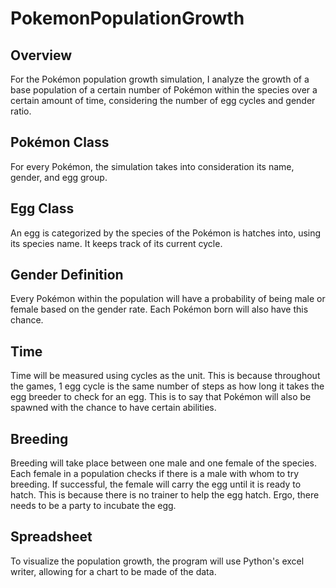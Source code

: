 # PokemonPopulationGrowth

Overview
-
For the Pokémon population growth simulation, I analyze the growth of a base population of a certain number of Pokémon within the species over a certain amount of time, considering the number of egg cycles and gender ratio. 


Pokémon Class 
-
For every Pokémon, the simulation takes into consideration its name, gender, and egg group. 


Egg Class 
-
An egg is categorized by the species of the Pokémon is hatches into, using its species name. It keeps track of its current cycle.


Gender Definition 
-
Every Pokémon within the population will have a probability of being male or female based on the gender rate. Each Pokémon born will also have this chance.


Time 
-
Time will be measured using cycles as the unit. This is because throughout the games, 1 egg cycle is the same number of steps as how long it takes the egg breeder to check for an egg. This is to say that Pokémon will also be spawned with the chance to have certain abilities.


Breeding 
-
Breeding will take place between one male and one female of the species. Each female in a population checks if there is a male with whom to try breeding. If successful, the female will carry the egg until it is ready to hatch. This is because there is no trainer to help the egg hatch. Ergo, there needs to be a party to incubate the egg.  

Spreadsheet 
-
To visualize the population growth, the program will use Python's excel writer, allowing for a chart to be made of the data.
